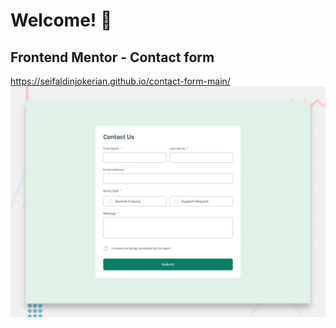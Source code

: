 # Welcome! 👋

## Frontend Mentor - Contact form

https://seifaldinjokerian.github.io/contact-form-main/
![Design preview for the Contact form coding challenge](./design/desktop-preview.jpg)


